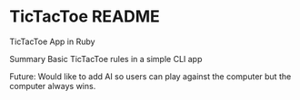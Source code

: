 # TicTacToe README
TicTacToe App in Ruby 

Summary Basic TicTacToe rules in a simple CLI app

Future: Would like to add AI so users can play against the computer but the computer always wins.
